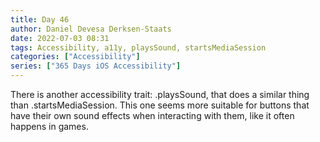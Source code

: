 ```yaml
---
title: Day 46
author: Daniel Devesa Derksen-Staats
date: 2022-07-03 08:31
tags: Accessibility, a11y, playsSound, startsMediaSession
categories: ["Accessibility"]
series: ["365 Days iOS Accessibility"]
---
```


There is another accessibility trait: .playsSound, that does a similar thing than .startsMediaSession. This one seems more suitable for buttons that have their own sound effects when interacting with them, like it often happens in games.